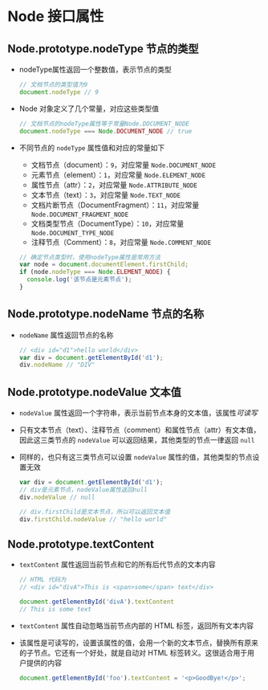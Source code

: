 # Node 接口属性

## Node.prototype.nodeType 节点的类型

+ nodeType属性返回一个整数值，表示节点的类型

  ```js
  // 文档节点的类型值为9
  document.nodeType // 9
  ```

+ Node 对象定义了几个常量，对应这些类型值

  ```js
  // 文档节点的nodeType属性等于常量Node.DOCUMENT_NODE
  document.nodeType === Node.DOCUMENT_NODE // true
  ```

+ 不同节点的 `nodeType` 属性值和对应的常量如下

  + 文档节点（document）：`9`，对应常量 `Node.DOCUMENT_NODE`
  + 元素节点（element）：`1`，对应常量 `Node.ELEMENT_NODE`
  + 属性节点（attr）：`2`，对应常量 `Node.ATTRIBUTE_NODE`
  + 文本节点（text）：`3`，对应常量 `Node.TEXT_NODE`
  + 文档片断节点（DocumentFragment）：`11`，对应常量 `Node.DOCUMENT_FRAGMENT_NODE`
  + 文档类型节点（DocumentType）：`10`，对应常量 `Node.DOCUMENT_TYPE_NODE`
  + 注释节点（Comment）：`8`，对应常量 `Node.COMMENT_NODE`

  ```js
  // 确定节点类型时，使用nodeType属性是常用方法
  var node = document.documentElement.firstChild;
  if (node.nodeType === Node.ELEMENT_NODE) {
    console.log('该节点是元素节点');
  }
  ```

## Node.prototype.nodeName 节点的名称

+ `nodeName` 属性返回节点的名称

  ```js
  // <div id="d1">hello world</div>
  var div = document.getElementById('d1');
  div.nodeName // "DIV"
  ```

## Node.prototype.nodeValue 文本值

+ `nodeValue` 属性返回一个字符串，表示当前节点本身的文本值，该属性*可读写*

+ 只有文本节点（text）、注释节点（comment）和属性节点（attr）有文本值，因此这三类节点的 `nodeValue` 可以返回结果，其他类型的节点一律返回 `null`
+ 同样的，也只有这三类节点可以设置 `nodeValue` 属性的值，其他类型的节点设置无效

  ```js
  var div = document.getElementById('d1');
  // div是元素节点，nodeValue属性返回null
  div.nodeValue // null

  // div.firstChild是文本节点，所以可以返回文本值
  div.firstChild.nodeValue // "hello world"
  ```

## Node.prototype.textContent

+ `textContent` 属性返回当前节点和它的所有后代节点的文本内容

  ```js
  // HTML 代码为
  // <div id="divA">This is <span>some</span> text</div>

  document.getElementById('divA').textContent
  // This is some text
  ```

+ `textContent` 属性自动忽略当前节点内部的 HTML 标签，返回所有文本内容

+ 该属性是可读写的，设置该属性的值，会用一个新的文本节点，替换所有原来的子节点。它还有一个好处，就是自动对 HTML 标签转义。这很适合用于用户提供的内容

  ```js
  document.getElementById('foo').textContent = '<p>GoodBye!</p>';
  ```




















